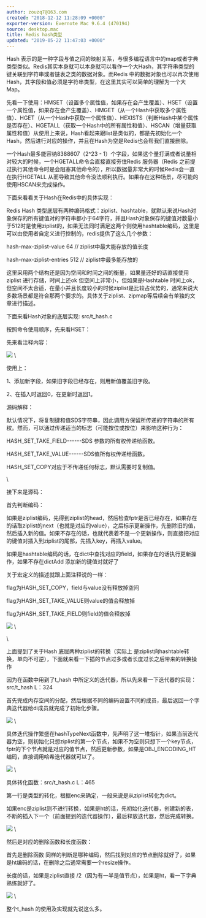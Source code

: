 ```yaml
---
author: zouzq7@163.com
created: "2018-12-12 11:28:09 +0000"
exporter-version: Evernote Mac 9.6.4 (470194)
source: desktop.mac
title: Redis hash类型
updated: "2019-05-22 11:47:03 +0000"
---
```


<div>

Hash
表示的是一种字段与值之间的映射关系，与很多编程语言中的map或者字典类型类似。Redis其实本身就可以本身就可以看作一个大Hash，其字符串类型的键关联到字符串或者链表之类的数据对象。而Redis
中的数据对象也可以再次使用Hash，其字段和值必须是字符串类型，在这里其实可以简单的理解为一个大Map。

</div>

<div>

先看一下使用：HMSET（设置多个属性值，如果存在会产生覆盖）、HSET（设置一个属性值，如果存在会产生覆盖）、HMGET（从一个Hash中获取多个属性值）、HGET（从一个Hash中获取一个属性值）、HEXISTS（判断Hash中某个属性是否存在）、HGETALL（获取一个Hash中的所有属性和值）、HSCAN（增量获取属性和值）从使用上来说，Hash看起来跟list是类似的，都是先初始化一个Hash，然后进行对应的操作，并且在Hash为空是Redis也会帮我们直接删除。

</div>

<div>

一个Hash最多能容纳8388607（2\^23 -
1）个字段，如果这个量打满或者说量相对较大的时候，一个HGETALL命令会直接直接夯住Redis
服务器（Redis
之前提过执行其他命令时是会阻塞其他命令的），所以数据量非常大的时候Redis会一直在执行HGETALL
从而导致其他命令没法顺利执行。如果存在这种场景，尽可能的使用HSCAN来完成操作。

</div>

<div>

下面来看看关于Hash在Redis中的具体实现：

</div>

<div>

Redis Hash
类型底层有两种编码格式：ziplist、hashtable，就默认来说Hash对象保存的所有键值对的字符串都小于64字符，并且Hash对象保存的键值对数量小于512时是使用ziplist的，如果无法同时满足这两个则使用hashtable编码，这里是可以由使用者自定义进行控制的，redis提供了这么几个参数：

</div>

<div>

hash-max-ziplist-value 64 // ziplist中最大能存放的值长度

</div>

<div>

hash-max-ziplist-entries 512 // ziplist中最多能存放的

</div>

<div>

这里采用两个结构还是因为空间和时间之间的衡量，如果量还好的话直接使用ziplist
进行存储，时间上还ok 但空间上非常小，但如果是Hashtable
时间上ok，但空间不太合适，在量小并且长度较小的时候ziplist是比较占优势的，通常来说大多数场景都是符合那两个要求的。具体关于ziplist、zipmap等后续会有单独的文章进行描述。

</div>

<div>

下面来看Hash对象的底层实现: src/t_hash.c

</div>

<div>

按照命令使用顺序，先来看HSET：

</div>

<div>

先来看注释内容：

</div>

<div>

![](Redis%20hash%E7%B1%BB%E5%9E%8B.resources/68A1E1BD-B9D2-4D09-B6AA-80AF7A6940F3.png) 
 \

</div>

<div>

使用上：

</div>

<div>

1、添加新字段，如果旧字段已经存在，则用新值覆盖旧字段。

</div>

<div>

2、在插入时返回0，在更新时返回1。

</div>

<div>

源码解释：

</div>

<div>

默认情况下，将复制键和值SDS字符串，因此调用方保留所传递的字符串的所有权。然而，可以通过传递适当的标志（可能按位或按位）来影响这种行为：

</div>

<div>

HASH_SET_TAKE_FIELD------SDS 参数的所有权传递给函数。

</div>

<div>

HASH_SET_TAKE_VALUE------SDS值所有权传递给函数。

</div>

<div>

HASH_SET_COPY对应于不传递任何标志，默认需要时复制值。

</div>

<div>

\

</div>

<div>

接下来是源码：

</div>

<div>

首先判断编码：

</div>

<div>

如果是ziplist编码，先得到ziplist的head，然后检查fptr是否已经存在，如果存在的话取ziplist的next（也就是对应的value），之后标示更新操作，先删除旧的值，然后插入新的值。如果不存在的话，也就代表着不是一个更新操作，则直接把对应的键值对插入到ziplist的尾部，先插入key，再插入value。

</div>

<div>

如果是hashtable编码的话，在dict中查找对应的field，如果存在的话执行更新操作，如果不存在dictAdd
添加新的键值对就好了

</div>

<div>

关于宏定义的描述就跟上面注释说的一样：

</div>

<div>

flag为HASH_SET_COPY，field与value没有释放掉空间

</div>

<div>

flag为HASH_SET_TAKE_VALUE则value的值会释放掉

</div>

<div>

flag为HASH_SET_TAKE_FIELD则field的值会释放掉

</div>

<div>

![](Redis%20hash%E7%B1%BB%E5%9E%8B.resources/8938BC57-E0BF-48FC-AF89-0964A838E0AB.png) 
 \

</div>

<div>

\

</div>

<div>

上面提到了关于Hash 底层两种ziplist的转换（实际上
是ziplist向hashtable转换，单向不可逆），下面就来看一下插的节点过多或者长度过长之后带来的转换操作

</div>

<div>

因为在函数中用到了t_hash
中所定义的迭代器，所以先来看一下迭代器的实现：src/t_hash L：324

</div>

<div>

首先完成内存空间的分配，然后根据不同的编码设置不同的成员，最后返回一个字典迭代器给di成员就完成了初始化步骤。

</div>

<div>

![](Redis%20hash%E7%B1%BB%E5%9E%8B.resources/C43BA154-9BB2-4C96-B8A3-01A3618F09B5.png) 
 \

</div>

<div>

具体迭代操作繁盛在hashTypeNext函数中，先声明了这一堆指针，如果当前迭代器为空，则初始化只想ziplist的第一个节点，如果不为空则只想下一个key节点，fptr的下个节点就是对应的值节点，然后更新参数，如果是OBJ_ENCODING_HT编码，直接调用哈希迭代器就可以了。

</div>

<div>

![](Redis%20hash%E7%B1%BB%E5%9E%8B.resources/CE60BCB7-6498-42F5-82CC-2728E9F9A462.png) 
 \

</div>

<div>

具体转化函数：src/t_hash.c L：465

</div>

<div>

第一行是类型的转化，根据enc来确定，一般来说是从ziplist转化为dict。

</div>

<div>

如果enc是ziplist则不进行转换，如果是ht的话，先初始化迭代器，创建新的表，不断的插入下一个（前面提到的迭代器操作），最后释放迭代器，然后完成转换。

</div>

<div>

![](Redis%20hash%E7%B1%BB%E5%9E%8B.resources/84D37D17-4DA2-46A0-9632-2ECCA67152CE.png) 
 \

</div>

<div>

然后是对应的删除函数和长度函数：

</div>

<div>

首先是删除函数
同样的判断是哪种编码，然后找到对应的节点删除就好了，如果是ht编码的话，在删除之后通常需要一个resize操作。

</div>

<div>

长度的话，如果是ziplist直接
/2（因为有一半是值节点），如果是ht，看一下字典熟练就好了。

</div>

<div>

![](Redis%20hash%E7%B1%BB%E5%9E%8B.resources/ECDE9566-D785-4E8E-82C3-B8790E540106.png) 
 \

</div>

<div>

整个t_hash 的使用及实现就先说这么多。

</div>
